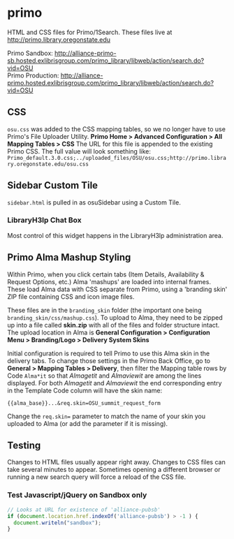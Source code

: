 # primo

HTML and CSS files for Primo/1Search. These files live at http://primo.library.oregonstate.edu

Primo Sandbox: http://alliance-primo-sb.hosted.exlibrisgroup.com/primo_library/libweb/action/search.do?vid=OSU 
<br/>Primo Production: http://alliance-primo.hosted.exlibrisgroup.com/primo_library/libweb/action/search.do?vid=OSU

## CSS

`osu.css` was added to the CSS mapping tables, so we no longer have to use Primo's File Uploader Utility. **Primo Home > Advanced Configuration > All Mapping Tables > CSS** The URL for this file is appended to the existing Primo CSS. The full value will look something like: `Primo_default.3.0.css;../uploaded_files/OSU/osu.css;http://primo.library.oregonstate.edu/osu.css`


## Sidebar Custom Tile

`sidebar.html` is pulled in as osuSidebar using a Custom Tile. 

### LibraryH3lp Chat Box

Most control of this widget happens in the LibraryH3lp administration area.


## Primo Alma Mashup Styling

Within Primo, when you click certain tabs (Item Details, Availability & Request Options, etc.) Alma 'mashups' are loaded into internal frames. These load Alma data with CSS separate from Primo, using a 'branding skin' ZIP file containing CSS and icon image files.

These files are in the `branding_skin` folder (the important one being `branding_skin/css/mashup.css`). To upload to Alma, they need to be zipped up into a file called **skin.zip** with all of the files and folder structure intact. The upload location in Alma is **General Configuration > Configuration Menu > Branding/Logo > Delivery System Skins**

Initial configuration is required to tell Primo to use this Alma skin in the delivery tabs.  To change those settings in the Primo Back Office, go to **General > Mapping Tables > Delivery**, then filter the Mapping table rows by Code `Alma*it` so that *Almagetit* and *Almaviewit* are among the lines displayed.  For both *Almagetit* and *Almaviewit* the end corresponding entry in the Template Code column will have the skin name:

```{{alma_base}}...&req.skin=OSU_summit_request_form```

Change the `req.skin=` parameter to match the name of your skin you uploaded to Alma (or add the parameter if it is missing).

## Testing

Changes to HTML files usually appear right away. Changes to CSS files can take several minutes to appear. Sometimes opening a different browser or running a new search query will force a reload of the CSS file.

### Test Javascript/jQuery on Sandbox only

```javascript
// Looks at URL for existence of 'alliance-pubsb'
if (document.location.href.indexOf('alliance-pubsb') > -1 ) {
  document.writeln("sandbox");
}
```


